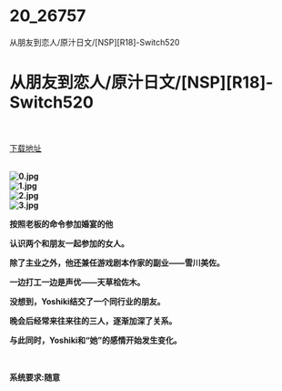 # 20_26757
从朋友到恋人/原汁日文/[NSP][R18]-Switch520
# 从朋友到恋人/原汁日文/[NSP][R18]-Switch520
 <br/></br>
[下载地址](https://www.switch520.cc/article/26757 "下载地址")
<br/></br>

<p><strong><img title="0.jpg" src="https://www.switch520.cc/muke_img/2022_01_30_690e01e1c2f47.jpg" alt="0.jpg"></strong><br>
<strong><img title="1.jpg" src="https://www.switch520.cc/muke_img/2022_01_30_b407685195dba.jpg" alt="1.jpg"></strong><br>
<strong><img title="2.jpg" src="https://www.switch520.cc/muke_img/2022_01_30_d45b41408dfb4.jpg" alt="2.jpg"></strong><br>
<strong><img title="3.jpg" src="https://www.switch520.cc/muke_img/2022_01_30_e590dacf402a9.jpg" alt="3.jpg">&nbsp;</strong></p>
<p><strong>按照老板的命令参加婚宴的他</strong></p>
<p><strong>认识两个和朋友一起参加的女人。</strong></p>
<p><strong>除了主业之外，他还兼任游戏剧本作家的副业——雪川美佐。</strong></p>
<p><strong>一边打工一边是声优——天草桧佐木。</strong></p>
<p><strong>没想到，Yoshiki结交了一个同行业的朋友。</strong></p>
<p><strong>晚会后经常来往来往的三人，逐渐加深了关系。</strong></p>
<p><strong>与此同时，Yoshiki和“她”的感情开始发生变化。</strong></p>
<p>&nbsp;</p>
<p><strong>系统要求:随意</strong></p>



